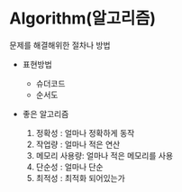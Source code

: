 # Algorithm(알고리즘)

문제를 해결해위한 절차나 방법

- 표현방법

  - 슈더코드
  - 순서도

- 좋은 알고리즘

  1. 정확성 : 얼마나 정확하게 동작
  2. 작업량 : 얼마나 적은 연산
  3. 메모리 사용량: 얼마나 적은 메모리를 사용
  4. 단순성 : 얼마나 단순
  5. 최적성 : 최적화 되어있는가

  

